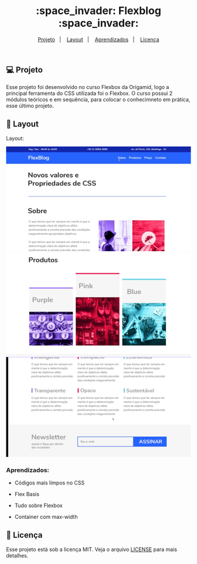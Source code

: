 
<h1 align="center">
  :space_invader: Flexblog :space_invader:
</h1>

<p align="center">
<a href="#-projeto">Projeto</a>&nbsp;&nbsp;&nbsp;|&nbsp;&nbsp;&nbsp;
  <a href="#-layout">Layout</a>&nbsp;&nbsp;&nbsp;|&nbsp;&nbsp;&nbsp;
  <a href="#aprendizados">Aprendizados</a>&nbsp;&nbsp;&nbsp;|&nbsp;&nbsp;&nbsp;
  <a href="#memo-licença">Licença</a>
</p>

<br>

## 💻 Projeto

Esse projeto foi desenvolvido no curso Flexbox da Origamid, logo a principal ferramenta do CSS utilizada foi o Flexbox. O curso possui 2 módulos teóricos e em sequência, para colocar o conhecimneto em prática, esse último projeto.

## 🎨 Layout

Layout: 

![Layout do projeto](https://github.com/ChristySchott/flexblog.github.io/blob/master/layout/layout1.png)
![Layout do projeto](https://github.com/ChristySchott/flexblog.github.io/blob/master/layout/layout3.png)
![Layout do projeto](https://github.com/ChristySchott/flexblog.github.io/blob/master/layout/layout2.png)


### Aprendizados:

- Códigos mais limpos no CSS

- Flex Basis
 
- Tudo sobre Flexbox

- Container com max-width

## :memo: Licença

Esse projeto está sob a licença MIT. Veja o arquivo [LICENSE](LICENSE.md) para mais detalhes.

